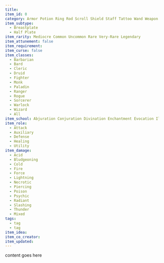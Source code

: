 ```yaml
---
title:
item_id: 0
category: Armor Potion Ring Rod Scroll Shield Staff Tattoo Wand Weapon Wondrous
item_subtype:
  - Breastplate
  - Half Plate
item_rarity: Mediocre Common Uncommon Rare Very-Rare Legendary
item_attunement: false
item_requirement:
item_curse: false
item_classes:
  - Barbarian
  - Bard
  - Cleric
  - Druid
  - Fighter
  - Monk
  - Paladin
  - Ranger
  - Rogue
  - Sorcerer
  - Warlock
  - Wizard
  - All
item_school: Abjuration Conjuration Divination Enchantment Evocation Illusion Necromancy Transmutation Unidentifiable Ancient
item_role:
  - Attack
  - Auxiliary
  - Defense
  - Healing
  - Utility
item_damage:
  - Acid
  - Bludgeoning
  - Cold
  - Fire
  - Force
  - Lightning
  - Necrotic
  - Piercing
  - Poison
  - Psychic
  - Radiant
  - Slashing
  - Thunder
  - Mixed
tags:
  - tag
  - tag
item_idea:
item_co_creator:
item_updated:
---
```


content goes here
